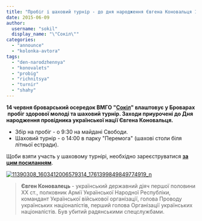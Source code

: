 ```yaml
---
title: "Пробіг і шаховий турнір - до дня народження Євгена Коновальця 14 червня"
date: 2015-06-09
author: 
  username: "sokil"
  display_name: "\"Сокіл\""
categories: 
  - "announce"
  - "kolonka-avtora"
tags: 
  - "den-narodzhennya"
  - "konovalets"
  - "probig"
  - "richnitsya"
  - "turnir"
  - "shahy"
---
```


**14 червня броварський осередок ВМГО "[Сокіл](https://vk.com/event95583251)" влаштовує у Броварах  пробіг здорової молоді та шаховий турнір. Заходи приурочені до Дня народження провідника української нації Євгена Коновальця.**

- Збір на пробіг - о 9:30 на майдані Свободи.
- Шаховий турнір - о 14:00 в парку "Перемога" (шахові столи біля літньої естради).

Щоби взяти участь у шаховому турнірі, необхідно зареєструватися **[за цим посиланням](https://vk.com/topic-95583251_31938428)**.

[![11390308_1603412006579314_1761399849849774919_n](https://mpz.brovary.org/wp-content/uploads/2015/06/11390308_1603412006579314_1761399849849774919_n.jpg)](https://mpz.brovary.org/wp-content/uploads/2015/06/11390308_1603412006579314_1761399849849774919_n.jpg)

> **Євген Коновалець** - український державний діяч першої половини XX ст., полковник Армії Української Народної Республіки, командант Української військової організації, голова Проводу українських націоналістів, перший голова Організації українських націоналістів. Був убитий радянськими спецслужбами.
